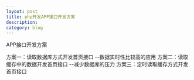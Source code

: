 ```yaml
---
layout: post
title: php开发APP接口开发方案
description: 
category: blog
---
```


APP接口开发方案

方案一：读取数据库方式开发首页接口 --数据实时性比较高的应用
方案二：读取缓存中的数据开发首页接口 --减少数据库的压力
方案三：定时读取缓存方式开发首页接口
